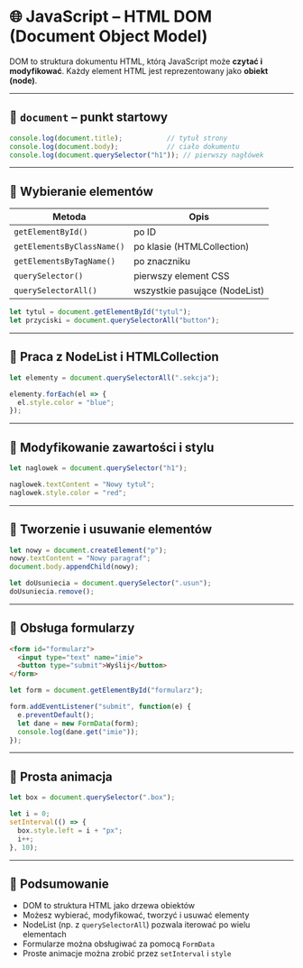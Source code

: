 # 🌐 JavaScript – HTML DOM (Document Object Model)

DOM to struktura dokumentu HTML, którą JavaScript może **czytać i modyfikować**. Każdy element HTML jest reprezentowany jako **obiekt (node)**.

---

## 🔹 `document` – punkt startowy

```js
console.log(document.title);           // tytuł strony
console.log(document.body);            // ciało dokumentu
console.log(document.querySelector("h1")); // pierwszy nagłówek
```

---

## 🔹 Wybieranie elementów

| Metoda                         | Opis                              |
|--------------------------------|-----------------------------------|
| `getElementById()`             | po ID                             |
| `getElementsByClassName()`     | po klasie (HTMLCollection)        |
| `getElementsByTagName()`       | po znaczniku                      |
| `querySelector()`              | pierwszy element CSS              |
| `querySelectorAll()`           | wszystkie pasujące (NodeList)     |

```js
let tytul = document.getElementById("tytul");
let przyciski = document.querySelectorAll("button");
```

---

## 🔹 Praca z NodeList i HTMLCollection

```js
let elementy = document.querySelectorAll(".sekcja");

elementy.forEach(el => {
  el.style.color = "blue";
});
```

---

## 🔹 Modyfikowanie zawartości i stylu

```js
let naglowek = document.querySelector("h1");

naglowek.textContent = "Nowy tytuł";
naglowek.style.color = "red";
```

---

## 🔹 Tworzenie i usuwanie elementów

```js
let nowy = document.createElement("p");
nowy.textContent = "Nowy paragraf";
document.body.appendChild(nowy);
```

```js
let doUsuniecia = document.querySelector(".usun");
doUsuniecia.remove();
```

---

## 🔹 Obsługa formularzy

```html
<form id="formularz">
  <input type="text" name="imie">
  <button type="submit">Wyślij</button>
</form>
```

```js
let form = document.getElementById("formularz");

form.addEventListener("submit", function(e) {
  e.preventDefault();
  let dane = new FormData(form);
  console.log(dane.get("imie"));
});
```

---

## 🔹 Prosta animacja

```js
let box = document.querySelector(".box");

let i = 0;
setInterval(() => {
  box.style.left = i + "px";
  i++;
}, 10);
```

---

## 🧠 Podsumowanie

- DOM to struktura HTML jako drzewa obiektów
- Możesz wybierać, modyfikować, tworzyć i usuwać elementy
- NodeList (np. z `querySelectorAll`) pozwala iterować po wielu elementach
- Formularze można obsługiwać za pomocą `FormData`
- Proste animacje można zrobić przez `setInterval` i `style`


